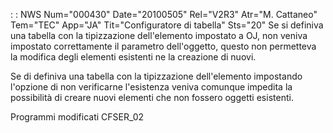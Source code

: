  :  : NWS Num="000430" Date="20100505" Rel="V2R3" Atr="M. Cattaneo" Tem="TEC" App="JA" Tit="Configuratore di tabella" Sts="20"
Se si definiva una tabella con la tipizzazione dell'elemento impostato a OJ, non veniva impostato correttamente il parametro dell'oggetto, questo non permetteva la modifica degli elementi esistenti
ne la creazione di nuovi.

Se di definiva una tabella con la tipizzazione dell'elemento impostando l'opzione di non verificarne
l'esistenza veniva comunque impedita la possibilità di creare nuovi elementi che non fossero oggetti
esistenti.

Programmi modificati
CFSER_02
